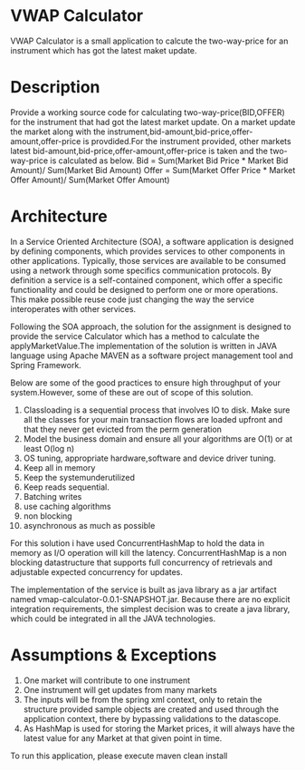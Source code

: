 VWAP Calculator
===============
VWAP Calculator is a small application to calcute the two-way-price for an instrument which has got the latest maket update.

Description
============
Provide a working source code for calculating two-way-price(BID,OFFER) for the instrument that had got the latest market update. On a market update the market along with the instrument,bid-amount,bid-price,offer-amount,offer-price is provdided.For the instrument provided,  other markets latest bid-amount,bid-price,offer-amount,offer-price is taken and the two-way-price is calculated as below.
Bid = Sum(Market Bid Price * Market Bid Amount)/ Sum(Market Bid Amount)
Offer = Sum(Market Offer Price * Market Offer Amount)/ Sum(Market Offer Amount)

Architecture
============
In a Service Oriented Architecture (SOA), a software application is designed by defining components, which provides services to other components in other applications. Typically, those services are available to be consumed using a network through some specifics communication protocols. By definition a service is a self-contained component, which offer a specific functionality and could be designed to perform one or more operations. This make possible reuse code just changing the way the service interoperates with other services.

Following the SOA approach, the solution for the assignment is designed to provide the service Calculator which has a method to calculate the applyMarketValue.The implementation of the solution is written in JAVA language using Apache MAVEN as a software project management tool and Spring Framework.

Below are some of the good practices to ensure high throughput of your system.However, some of these are out of scope of this solution.

1. Classloading is a sequential process that involves IO to disk. Make sure all the classes for your main transaction flows are loaded upfront and that they never get evicted from the perm generation
2. Model the business domain and ensure all your algorithms are O(1) or at least O(log n)
3. OS tuning, appropriate hardware,software and device driver tuning.
4. Keep all in memory
5. Keep the systemunderutilized
6. Keep reads sequential.
7. Batching writes
8. use caching algorithms
9. non blocking
10. asynchronous as much as possible

For this solution i have used ConcurrentHashMap to hold the data in memory as I/O operation will kill the latency. ConcurrentHashMap is a non blocking datastructure that supports full concurrency of retrievals and adjustable expected concurrency for updates.

The implementation of the service is built as java library as a jar artifact named vmap-calculator-0.0.1-SNAPSHOT.jar. Because there are no explicit integration requirements, the simplest decision was to create a java library, which could be integrated in all the JAVA technologies.

Assumptions & Exceptions
========================
1. One market will contribute to one instrument
2. One instrument will get updates from many markets
3. The inputs will be from the spring xml context, only to retain the structure provided sample objects are created and used through the   application context, there by bypassing validations to the datascope.
4. As HashMap is used for storing the Market prices, it will always have the latest value for any Market at that given point in time.

To run this application, please execute maven clean install
